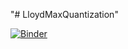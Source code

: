 "# LloydMaxQuantization" 

[![Binder](https://mybinder.org/badge_logo.svg)](https://mybinder.org/v2/gh/SushantGautam/LloydMaxQuantization/main?filepath=notebooks%2FQ1.ipynb)
